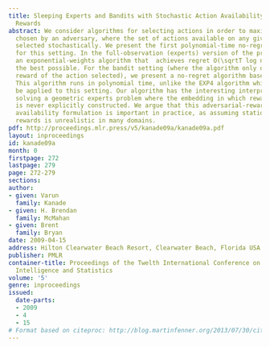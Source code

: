 ```yaml
---
title: Sleeping Experts and Bandits with Stochastic Action Availability and Adversarial
  Rewards
abstract: We consider algorithms for selecting actions in order to maximize rewards
  chosen by an adversary, where the set of actions available on any given round is
  selected stochastically. We present the first polynomial-time no-regret algorithms
  for this setting. In the full-observation (experts) version of the problem, we present
  an exponential-weights algorithm that  achieves regret O(\sqrtT log n), which is
  the best possible. For the bandit setting (where the algorithm only observes the
  reward of the action selected), we present a no-regret algorithm based on follow-the-perturbed-leader.
  This algorithm runs in polynomial time, unlike the EXP4 algorithm which can also
  be applied to this setting. Our algorithm has the interesting interpretation of
  solving a geometric experts problem where the embedding in which rewards are linear
  is never explicitly constructed. We argue that this adversarial-reward, stochastic
  availability formulation is important in practice, as assuming stationary stochastic
  rewards is unrealistic in many domains.
pdf: http://proceedings.mlr.press/v5/kanade09a/kanade09a.pdf
layout: inproceedings
id: kanade09a
month: 0
firstpage: 272
lastpage: 279
page: 272-279
sections: 
author:
- given: Varun
  family: Kanade
- given: H. Brendan
  family: McMahan
- given: Brent
  family: Bryan
date: 2009-04-15
address: Hilton Clearwater Beach Resort, Clearwater Beach, Florida USA
publisher: PMLR
container-title: Proceedings of the Twelth International Conference on Artificial
  Intelligence and Statistics
volume: '5'
genre: inproceedings
issued:
  date-parts:
  - 2009
  - 4
  - 15
# Format based on citeproc: http://blog.martinfenner.org/2013/07/30/citeproc-yaml-for-bibliographies/
---
```

